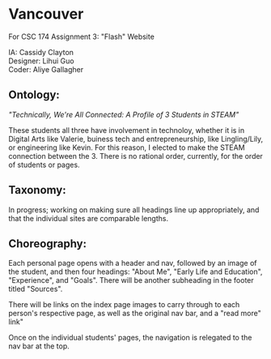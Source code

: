 # Vancouver  
For CSC 174 Assignment 3: "Flash" Website

IA: Cassidy Clayton  
Designer: Lihui Guo  
Coder: Aliye Gallagher  

## Ontology:   
_"Technically, We're All Connected: A Profile of 3 Students in STEAM"_

These students all three have involvement in technoloy, whether it is in Digital Arts like Valerie,
buiness tech and entrepreneurship, like Lingling/Lily, or engineering like Kevin.
For this reason, I elected to make the STEAM connection between the 3.  There is no rational order, currently, for the order of students or pages. 

## Taxonomy:  

In progress; working on making sure all headings line up appropriately, and that the individual sites are comparable lengths. 

## Choreography:    

Each personal page opens with a header and nav, followed by an image of the student, and then four headings: "About Me", "Early Life and
Education", "Experience", and "Goals". There will be another subheading in the footer titled "Sources". 

There will be links on the index page images to carry through to each person's respective page, as well as the original nav bar, and a "read more" link" 

Once on the individual students' pages, the navigation is relegated to the nav bar at the top. 
